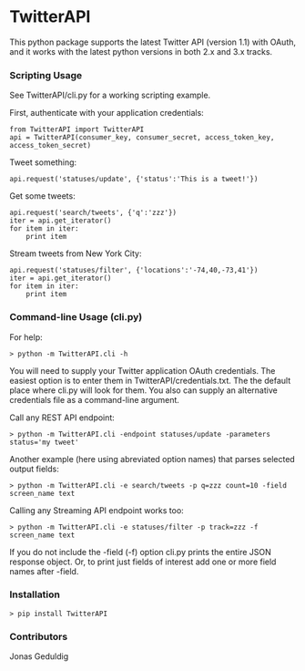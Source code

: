 # TwitterAPI #

This python package supports the latest Twitter API (version 1.1) with OAuth, and it works 
with the latest python versions in both 2.x and 3.x tracks.  

### Scripting Usage ###

See TwitterAPI/cli.py for a working scripting example.  

First, authenticate with your application credentials:

	from TwitterAPI import TwitterAPI
	api = TwitterAPI(consumer_key, consumer_secret, access_token_key, access_token_secret)

Tweet something:

	api.request('statuses/update', {'status':'This is a tweet!'})

Get some tweets:

	api.request('search/tweets', {'q':'zzz'})
	iter = api.get_iterator()
	for item in iter:
		print item

Stream tweets from New York City:

	api.request('statuses/filter', {'locations':'-74,40,-73,41'})
	iter = api.get_iterator()
	for item in iter:
		print item

### Command-line Usage (cli.py) ###

For help:

	> python -m TwitterAPI.cli -h 

You will need to supply your Twitter application OAuth credentials.  The easiest option
is to enter them in TwitterAPI/credentials.txt.  The the default place where cli.py will
look for them.  You also can supply an alternative credentials file as a command-line
argument.

Call any REST API endpoint:

	> python -m TwitterAPI.cli -endpoint statuses/update -parameters status='my tweet'

Another example (here using abreviated option names) that parses selected output fields:

	> python -m TwitterAPI.cli -e search/tweets -p q=zzz count=10 -field screen_name text 

Calling any Streaming API endpoint works too:

	> python -m TwitterAPI.cli -e statuses/filter -p track=zzz -f screen_name text
	
If you do not include the -field (-f) option cli.py prints the entire JSON response object.  Or, to print just fields of interest add one or more field names after -field.

### Installation ###

	> pip install TwitterAPI
	
### Contributors ###

Jonas Geduldig
